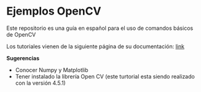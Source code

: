 # Ejemplos OpenCV
Este repositorio es una guía en español para el uso de comandos básicos de OpenCV

Los tutoriales vienen de la siguiente página de su documentación: [link](https://docs.opencv.org/master/d6/d00/tutorial_py_root.html)

**Sugerencias**
- Conocer Numpy y Matplotlib
- Tener instalado la librería Open CV (este turtorial esta siendo realizado con la versión 4.5.1)